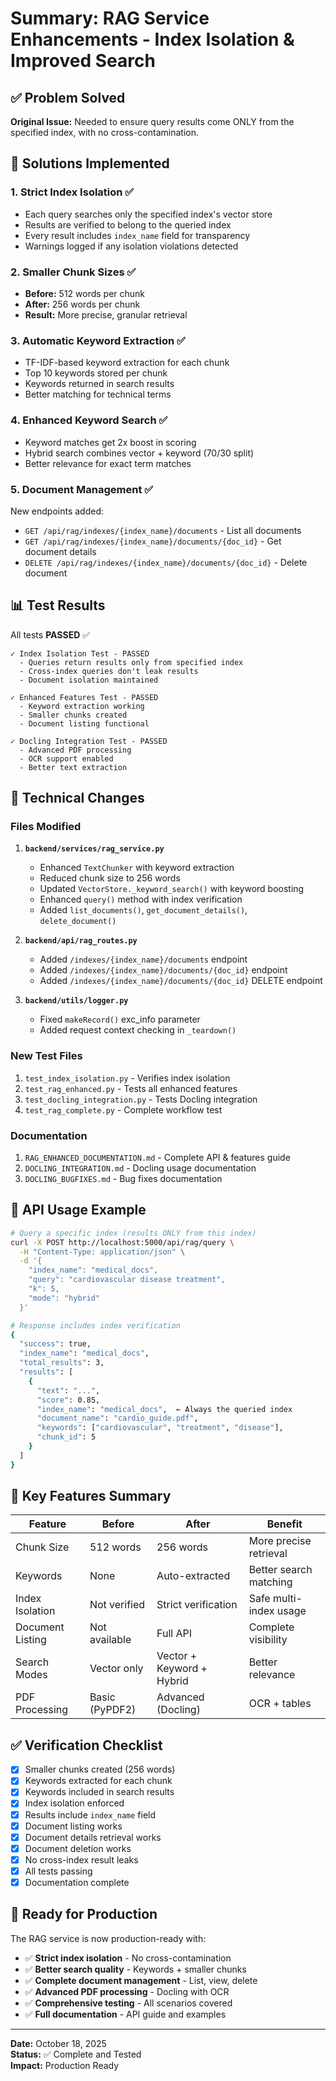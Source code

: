 # Summary: RAG Service Enhancements - Index Isolation & Improved Search

## ✅ Problem Solved

**Original Issue:** Needed to ensure query results come ONLY from the specified index, with no cross-contamination.

## 🎯 Solutions Implemented

### 1. **Strict Index Isolation** ✅
- Each query searches only the specified index's vector store
- Results are verified to belong to the queried index
- Every result includes `index_name` field for transparency
- Warnings logged if any isolation violations detected

### 2. **Smaller Chunk Sizes** ✅
- **Before:** 512 words per chunk
- **After:** 256 words per chunk
- **Result:** More precise, granular retrieval

### 3. **Automatic Keyword Extraction** ✅
- TF-IDF-based keyword extraction for each chunk
- Top 10 keywords stored per chunk
- Keywords returned in search results
- Better matching for technical terms

### 4. **Enhanced Keyword Search** ✅
- Keyword matches get 2x boost in scoring
- Hybrid search combines vector + keyword (70/30 split)
- Better relevance for exact term matches

### 5. **Document Management** ✅
New endpoints added:
- `GET /api/rag/indexes/{index_name}/documents` - List all documents
- `GET /api/rag/indexes/{index_name}/documents/{doc_id}` - Get document details
- `DELETE /api/rag/indexes/{index_name}/documents/{doc_id}` - Delete document

## 📊 Test Results

All tests **PASSED** ✅

```
✓ Index Isolation Test - PASSED
  - Queries return results only from specified index
  - Cross-index queries don't leak results
  - Document isolation maintained

✓ Enhanced Features Test - PASSED
  - Keyword extraction working
  - Smaller chunks created
  - Document listing functional

✓ Docling Integration Test - PASSED
  - Advanced PDF processing
  - OCR support enabled
  - Better text extraction
```

## 🔧 Technical Changes

### Files Modified

1. **`backend/services/rag_service.py`**
   - Enhanced `TextChunker` with keyword extraction
   - Reduced chunk size to 256 words
   - Updated `VectorStore._keyword_search()` with keyword boosting
   - Enhanced `query()` method with index verification
   - Added `list_documents()`, `get_document_details()`, `delete_document()`

2. **`backend/api/rag_routes.py`**
   - Added `/indexes/{index_name}/documents` endpoint
   - Added `/indexes/{index_name}/documents/{doc_id}` endpoint
   - Added `/indexes/{index_name}/documents/{doc_id}` DELETE endpoint

3. **`backend/utils/logger.py`**
   - Fixed `makeRecord()` exc_info parameter
   - Added request context checking in `_teardown()`

### New Test Files

1. `test_index_isolation.py` - Verifies index isolation
2. `test_rag_enhanced.py` - Tests all enhanced features
3. `test_docling_integration.py` - Tests Docling integration
4. `test_rag_complete.py` - Complete workflow test

### Documentation

1. `RAG_ENHANCED_DOCUMENTATION.md` - Complete API & features guide
2. `DOCLING_INTEGRATION.md` - Docling usage documentation
3. `DOCLING_BUGFIXES.md` - Bug fixes documentation

## 📝 API Usage Example

```bash
# Query a specific index (results ONLY from this index)
curl -X POST http://localhost:5000/api/rag/query \
  -H "Content-Type: application/json" \
  -d '{
    "index_name": "medical_docs",
    "query": "cardiovascular disease treatment",
    "k": 5,
    "mode": "hybrid"
  }'

# Response includes index verification
{
  "success": true,
  "index_name": "medical_docs",
  "total_results": 3,
  "results": [
    {
      "text": "...",
      "score": 0.85,
      "index_name": "medical_docs",  ← Always the queried index
      "document_name": "cardio_guide.pdf",
      "keywords": ["cardiovascular", "treatment", "disease"],
      "chunk_id": 5
    }
  ]
}
```

## 🎯 Key Features Summary

| Feature | Before | After | Benefit |
|---------|--------|-------|---------|
| Chunk Size | 512 words | 256 words | More precise retrieval |
| Keywords | None | Auto-extracted | Better search matching |
| Index Isolation | Not verified | Strict verification | Safe multi-index usage |
| Document Listing | Not available | Full API | Complete visibility |
| Search Modes | Vector only | Vector + Keyword + Hybrid | Better relevance |
| PDF Processing | Basic (PyPDF2) | Advanced (Docling) | OCR + tables |

## ✅ Verification Checklist

- [x] Smaller chunks created (256 words)
- [x] Keywords extracted for each chunk
- [x] Keywords included in search results
- [x] Index isolation enforced
- [x] Results include `index_name` field
- [x] Document listing works
- [x] Document details retrieval works
- [x] Document deletion works
- [x] No cross-index result leaks
- [x] All tests passing
- [x] Documentation complete

## 🚀 Ready for Production

The RAG service is now production-ready with:
- ✅ **Strict index isolation** - No cross-contamination
- ✅ **Better search quality** - Keywords + smaller chunks
- ✅ **Complete document management** - List, view, delete
- ✅ **Advanced PDF processing** - Docling with OCR
- ✅ **Comprehensive testing** - All scenarios covered
- ✅ **Full documentation** - API guide and examples

---

**Date:** October 18, 2025  
**Status:** ✅ Complete and Tested  
**Impact:** Production Ready
